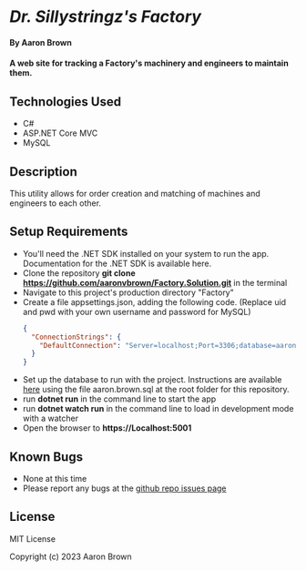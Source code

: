 
# _Dr. Sillystringz's Factory_

#### By **Aaron Brown**

#### A web site for tracking a Factory's machinery and engineers to maintain them.

## Technologies Used

* C#
* ASP.NET Core MVC
* MySQL

## Description
This utility allows for order creation and matching of machines and engineers to each other.


## Setup Requirements

* You'll need the .NET SDK installed on your system to run the app.  Documentation for the .NET SDK is available here.
* Clone the repository **git clone https://github.com/aaronvbrown/Factory.Solution.git**  in the terminal
* Navigate to this project's production directory "Factory"
* Create a file appsettings.json, adding the following code.  (Replace uid and pwd with your own username and password for MySQL)
  ```json
  {
    "ConnectionStrings": {
      "DefaultConnection": "Server=localhost;Port=3306;database=aaron_brown;uid=[your-username];pwd=[your-password];"
    }
  }
  ```
* Set up the database to run with the project.  Instructions are available [here](https://part-time-evening.learnhowtoprogram.com/c-and-net/database-basics/creating-a-test-database-exporting-and-importing-databases-with-mysql-workbench#creating-a-test-database) using the file aaron.brown.sql at the root folder for this repository.
* run **dotnet run** in the command line to start the app
* run **dotnet watch run** in the command line to load in development mode with a watcher
* Open the browser to **https://Localhost:5001**

## Known Bugs
* None at this time
* Please report any bugs at the [github repo issues page](https://github.com/aaronvbrown/Factory.Solution/issues)

## License
MIT License

Copyright (c) 2023 Aaron Brown